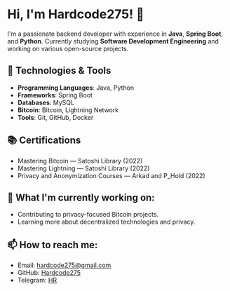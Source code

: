 # Hi, I'm Hardcode275! 👋

I'm a passionate backend developer with experience in **Java**, **Spring Boot**, and **Python**. Currently studying **Software Development Engineering** and working on various open-source projects.

## 🔧 Technologies & Tools
- **Programming Languages**: Java, Python
- **Frameworks**: Spring Boot
- **Databases**: MySQL
- **Bitcoin**: Bitcoin, Lightning Network
- **Tools**: Git, GitHub, Docker

## 📚 Certifications
- Mastering Bitcoin — Satoshi Library (2022)
- Mastering Lightning — Satoshi Library (2022)
- Privacy and Anonymization Courses — Arkad and P_Hold (2022)

## 🌱 What I'm currently working on:
- Contributing to privacy-focused Bitcoin projects.
- Learning more about decentralized technologies and privacy.

## 📫 How to reach me:
- Email: [hardcode275@gmail.com](mailto:hardcode275@gmail.com)
- GitHub: [Hardcode275](https://github.com/Hardcode275)
- Telegram: [HR](https://t.me/hr_275)




